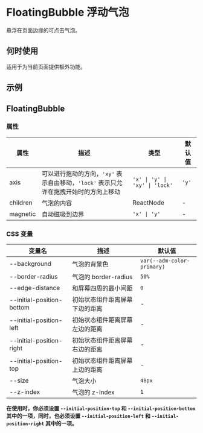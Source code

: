 # FloatingBubble 浮动气泡 

悬浮在页面边缘的可点击气泡。

## 何时使用

适用于为当前页面提供额外功能。

## 示例

<code src="./demos/demo1.tsx"></code>

<code src="./demos/demo2.tsx"></code>

<code src="./demos/demo3.tsx"></code>

## FloatingBubble

### 属性

| 属性     | 描述                                                                                 | 类型                           | 默认值 |
| -------- | ------------------------------------------------------------------------------------ | ------------------------------ | ------ |
| axis     | 可以进行拖动的方向，`'xy'` 表示自由移动，`'lock'` 表示只允许在拖拽开始时的方向上移动 | `'x' \| 'y' \| 'xy' \| 'lock'` | `'y'`  |
| children | 气泡的内容                                                                           | ReactNode                      | -      |
| magnetic | 自动磁吸到边界                                                                       | `'x' \| 'y'`                   | -      |

### CSS 变量

| 变量名                    | 描述                           | 默认值                     |
| ------------------------- | ------------------------------ | -------------------------- |
| --background              | 气泡的背景色                   | `var(--adm-color-primary)` |
| --border-radius           | 气泡的 border-radius           | `50%`                      |
| --edge-distance           | 和屏幕四周的最小间距           | `0`                        |
| --initial-position-bottom | 初始状态组件距离屏幕下边的距离 | -                          |
| --initial-position-left   | 初始状态组件距离屏幕左边的距离 | -                          |
| --initial-position-right  | 初始状态组件距离屏幕右边的距离 | -                          |
| --initial-position-top    | 初始状态组件距离屏幕上边的距离 | -                          |
| --size                    | 气泡大小                       | `48px`                     |
| --z-index                 | 气泡的 z-index                 | `1`                        |

**在使用时，你必须设置 `--initial-position-top` 和 `--initial-position-bottom` 其中的一项，同时，也必须设置 `--initial-position-left` 和 `--initial-position-right` 其中的一项。**
